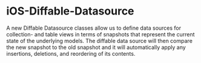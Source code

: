 # iOS-Diffable-Datasource
A new Diffable Datasource classes allow us to define data sources for collection- and table views in terms of snapshots that represent the current state of the underlying models. The diffable data source will then compare the new snapshot to the old snapshot and it will automatically apply any insertions, deletions, and reordering of its contents.

